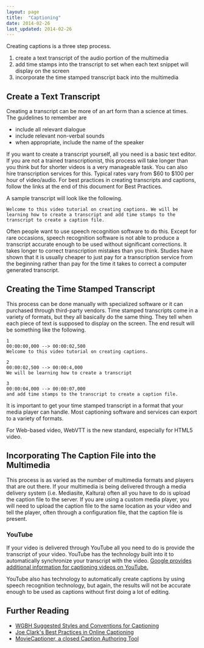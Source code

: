 ```yaml
---
layout: page
title:  "Captioning"
date: 2014-02-26
last_updated: 2014-02-26
---
```


Creating captions is a three step process.

1.  create a text transcript of the audio portion of the multimedia
2.  add time stamps into the transcript to set when each text snippet will display on the screen
3.  incorporate the time stamped transcript back into the multimedia

Create a Text Transcript
------------------------

Creating a transcript can be more of an art form than a science at times. The guidelines to remember are

-   include all relevant dialogue
-   include relevant non-verbal sounds
-   when appropriate, include the name of the speaker

If you want to create a transcript yourself, all you need is a basic text editor. If you are not a trained transcriptionist, this process will take longer than you think but for shorter videos is a very manageable task. You can also hire transcription services for this. Typical rates vary from \$60 to \$100 per hour of video/audio. For best practices in creating transcripts and captions, follow the links at the end of this document for Best Practices.

A sample transcript will look like the following.

```
Welcome to this video tutorial on creating captions. We will be learning how to create a transcript and add time stamps to the transcript to create a caption file.
```

Often people want to use speech recognition software to do this. Except for rare occasions, speech recognition software is not able to produce a transcript accurate enough to be used without significant corrections. It takes longer to correct transcription mistakes than you think. Studies have shown that it is usually cheaper to just pay for a transcription service from the beginning rather than pay for the time it takes to correct a computer generated transcript.

Creating the Time Stamped Transcript
------------------------------------

This process can be done manually with specialized software or it can purchased through third-party vendors. Time stamped transcripts come in a variety of formats, but they all basically do the same thing. They tell when each piece of text is supposed to display on the screen. The end result will be something like the following.

```
1
00:00:00,000 --> 00:00:02,500
Welcome to this video tutorial on creating captions.

2
00:00:02,500 --> 00:00:4,000
We will be learning how to create a transcript

3
00:00:04,000 --> 00:00:07,000
and add time stamps to the transcript to create a caption file.
```

It is important to get your time stamped transcript in a format that your media player can handle. Most captioning software and services can export to a variety of formats.

For Web-based video, WebVTT is the new standard, especially for HTML5 video.

Incorporating The Caption File into the Multimedia
--------------------------------------------------

This process is as varied as the number of multimedia formats and players that are out there. If your multimedia is being delivered through a media delivery system (i.e. Mediasite, Kaltura) often all you have to do is upload the caption file to the server. If you are using a custom media player, you will need to upload the caption file to the same location as your video and tell the player, often through a configuration file, that the caption file is present.

### YouTube

If your video is delivered through YouTube all you need to do is provide the transcript of your video. YouTube has the technology built into it to automatically synchronize your transcript with the video. [Google provides additional information for captioning videos on YouTube.](http://www.google.com/support/youtube/bin/answer.py?answer=100077)

YouTube also has technology to automatically create captions by using speech recognition technology, but again, the results will not be accurate enough to be used as captions without first doing a lot of editing.

Further Reading
---------------

-   [WGBH Suggested Styles and Conventions for Captioning](http://main.wgbh.org/wgbh/pages/mag/services/captioning/faq/sugg-styles-conv-faq.html)
-   [Joe Clark's Best Practices in Online Captioning](http://joeclark.org/access/captioning/bpoc/>)
-   [MovieCaptioner, a closed Caption Authoring Tool](http://www.synchrimedia.com/)

